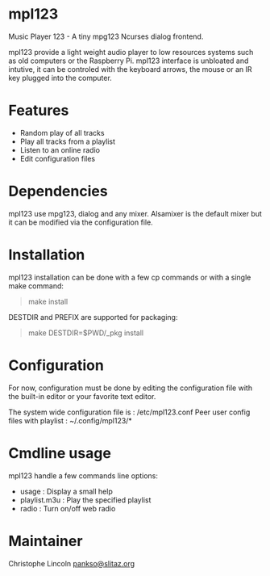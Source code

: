 mpl123
======

Music Player 123 - A tiny mpg123 Ncurses dialog frontend.

mpl123 provide a light weight audio player to low resources systems such
as old computers or the Raspberry Pi. mpl123 interface is unbloated and 
intutive, it can be controled with the keyboard arrows, the mouse or an
IR key plugged into the computer.

Features
========

  * Random play of all tracks
  * Play all tracks from a playlist
  * Listen to an online radio
  * Edit configuration files

Dependencies
============
mpl123 use mpg123, dialog and any mixer. Alsamixer is the default mixer
but it can be modified via the configuration file.

Installation
============
mpl123 installation can be done with a few cp commands or with a single
make command:

> make install

DESTDIR and PREFIX are supported for packaging:

> make DESTDIR=$PWD/_pkg install

Configuration
=============
For now, configuration must be done by editing the configuration file with
the built-in editor or your favorite text editor.

The system wide configuration file is : /etc/mpl123.conf
Peer user config files with playlist  : ~/.config/mpl123/*

Cmdline usage
=============
mpl123 handle a few commands line options:

  * usage         : Display a small help
  * playlist.m3u  : Play the specified playlist
  * radio         : Turn on/off web radio

Maintainer
==========
Christophe Lincoln <pankso@slitaz.org>
